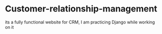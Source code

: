 # Customer-relationship-management
its a fully functional website for CRM, I am  practicing Django while working on it
